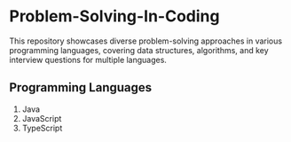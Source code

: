 # Problem-Solving-In-Coding
This repository showcases diverse problem-solving approaches in various programming languages, covering data structures, algorithms, and key interview questions for multiple languages.

## Programming Languages
1. Java
2. JavaScript
3. TypeScript
